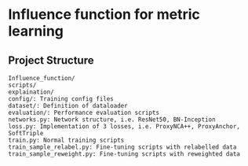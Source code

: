 
Influence function for metric learning
==============================================================================

## Project Structure
```
Influence_function/
scripts/
explaination/
config/: Training config files
dataset/: Definition of dataloader
evaluation/: Performance evaluation scripts
networks.py: Network structure, i.e. ResNet50, BN-Inception
loss.py: Implementation of 3 losses, i.e. ProxyNCA++, ProxyAnchor, SoftTriple
train.py: Normal training scripts
train_sample_relabel.py: Fine-tuning scripts with relabelled data
train_sample_reweight.py: Fine-tuning scripts with reweighted data
```